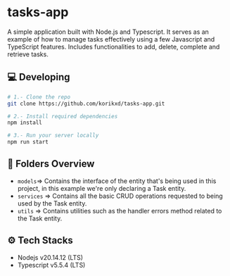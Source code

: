 # tasks-app

A simple application built with Node.js and Typescript. It serves as an example of how to manage tasks effectively using a few Javascript and TypeScript features. Includes functionalities to add, delete, complete and retrieve tasks.

## 💻 Developing

```bash
# 1.- Clone the repo
git clone https://github.com/korikxd/tasks-app.git

# 2.- Install required dependencies
npm install

# 3.- Run your server locally
npm run start

```

## 📌 Folders Overview

- `models`=> Contains the interface of the entity that's being used in this project, in this example we're only declaring a Task entity.
- `services` => Contains all the basic CRUD operations requested to being used by the Task entity.
- `utils` => Contains utilities such as the handler errors method related to the Task entity.

## ⚙ Tech Stacks

- Nodejs v20.14.12 (LTS)
- Typescript v5.5.4 (LTS)
